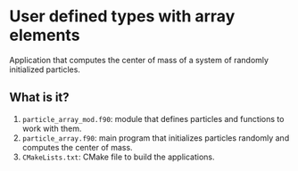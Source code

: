 # User defined types with array elements

Application that computes the center of mass of a system of randomly
initialized particles.


## What is it?

1. `particle_array_mod.f90`: module that defines particles and functions
   to work with them.
1. `particle_array.f90`: main program that initializes particles randomly
   and computes the center of mass.
1. `CMakeLists.txt`: CMake file to build the applications.
